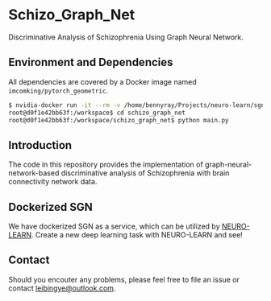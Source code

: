 # Schizo_Graph_Net

Discriminative Analysis of Schizophrenia Using Graph Neural Network.

## Environment and Dependencies

All dependencies are covered by a Docker image named ```imcomking/pytorch_geometric```.
```bash
$ nvidia-docker run -it --rm -v /home/bennyray/Projects/neuro-learn/sgn/dev/schizo_graph_net/:/workspace/schizo_graph_net/ imcomking/pytorch_geometric /bin/bash
root@d0f1e42bb63f:/workspace$ cd schizo_graph_net
root@d0f1e42bb63f:/workspace/schizo_graph_net$ python main.py
```

## Introduction

The code in this repository provides the implementation of graph-neural-network-based discriminative analysis of Schizophrenia with brain connectivity network data.

## Dockerized SGN

We have dockerized SGN as a service, which can be utilized by [NEURO-LEARN](https://github.com/Raniac/NEURO-LEARN). Create a new deep learning task with NEURO-LEARN and see!

## Contact

Should you encouter any problems, please feel free to file an issue or contact leibingye@outlook.com.